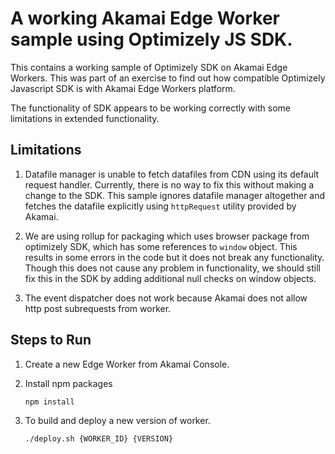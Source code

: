 # A working Akamai Edge Worker sample using Optimizely JS SDK.

This contains a working sample of Optimizely SDK on Akamai Edge Workers. This was part of an exercise to find out how compatible Optimizely Javascript SDK is with Akamai Edge Workers platform.

The functionality of SDK appears to be working correctly with some limitations in extended functionality.

## Limitations
1. Datafile manager is unable to fetch datafiles from CDN using its default request handler. Currently, there is no way to fix this without making a change to the SDK. This sample ignores datafile manager altogether and fetches the datafile explicitly using `httpRequest` utility provided by Akamai.

2. We are using rollup for packaging which uses browser package from optimizely SDK, which has some references to `window` object. This results in some errors in the code but it does not break any functionality. Though this does not cause any problem in functionality, we should still fix this in the SDK by adding additional null checks on window objects.

3. The event dispatcher does not work because Akamai does not allow http post subrequests from worker.

## Steps to Run

1. Create a new Edge Worker from Akamai Console.

2. Install npm packages
    ```
    npm install
    ```

3. To build and deploy a new version of worker.
    ```
    ./deploy.sh {WORKER_ID} {VERSION}
    ```
